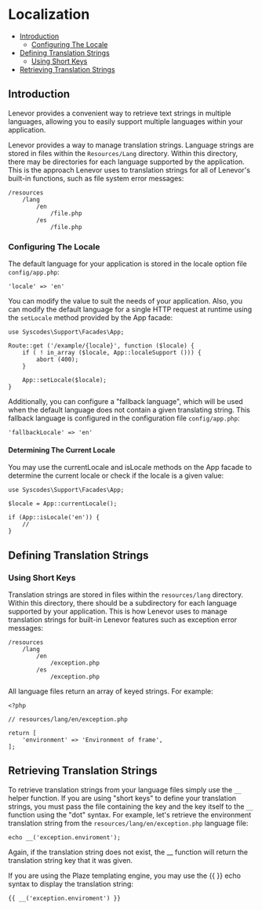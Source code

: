 # Localization

- [Introduction](#introduction)
    - [Configuring The Locale](#configuring-locale)
- [Defining Translation Strings](#defining-translation-strings)
    - [Using Short Keys](#using-short-keys)
- [Retrieving Translation Strings](#retrieving-translation-strings)


<a name="introduction"></a>
## Introduction

Lenevor provides a convenient way to retrieve text strings in multiple languages, allowing you to easily support multiple languages within your application.

Lenevor provides a way to manage translation strings. Language strings are stored in files within the `Resources/Lang` directory. Within this directory, there may be directories for each language supported by the application. This is the approach Lenevor uses to translation strings for all of Lenevor's built-in functions, such as file system error messages:

    /resources
        /lang
            /en
                /file.php
            /es
                /file.php

<a name="configuring-locale"></a>
### Configuring The Locale

The default language for your application is stored in the locale option file `config/app.php`:
      
    'locale' => 'en' 

You can modify the value to suit the needs of your application. Also, you can modify the default language for a single HTTP request at runtime using the `setLocale` method provided by the App facade:

    use Syscodes\Support\Facades\App;

    Route::get ('/example/{locale}', function ($locale) {
        if ( ! in_array ($locale, App::localeSupport ())) {
            abort (400);
        }

        App::setLocale($locale);
    }

Additionally, you can configure a "fallback language", which will be used when the default language does not contain a given translating string. This fallback language is configured in the configuration file `config/app.php`:

    'fallbackLocale' => 'en'

<a name="determining-current-locale"></a>
#### Determining The Current Locale

You may use the currentLocale and isLocale methods on the App facade to determine the current locale or check if the locale is a given value:

    use Syscodes\Support\Facades\App;

    $locale = App::currentLocale();

    if (App::isLocale('en')) {
        //
    }

<a name="defining-translation-strings"></a>
## Defining Translation Strings

<a name="using-short-keys"></a>
### Using Short Keys

Translation strings are stored in files within the `resources/lang` directory. Within this directory, there should be a subdirectory for each language supported by your application. This is how Lenevor uses to manage translation strings for built-in Lenevor features such as exception error messages:

    /resources
        /lang
            /en
                /exception.php
            /es
                /exception.php

All language files return an array of keyed strings. For example:

    <?php

    // resources/lang/en/exception.php

    return [
        'environment' => 'Environment of frame', 
    ];

<a name="retrieving-translation-strings"></a>
## Retrieving Translation Strings

To retrieve translation strings from your language files simply use the `__` helper function. If you are using "short keys" to define your translation strings, you must pass the file containing the key and the key itself to the `__` function using the "dot" syntax. For example, let's retrieve the environment translation string from the `resources/lang/en/exception.php` language file:

    echo __('exception.enviroment');

Again, if the translation string does not exist, the __ function will return the translation string key that it was given.

If you are using the Plaze templating engine, you may use the {{ }} echo syntax to display the translation string:

    {{ __('exception.enviroment') }}

